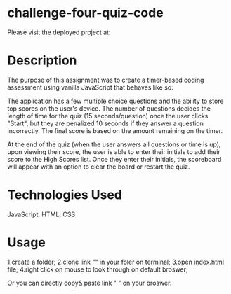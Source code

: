 # challenge-four-quiz-code
Please visit the deployed project at:

# Description
The purpose of this assignment was to create a timer-based coding assessment using vanilla JavaScript that behaves like so:

The application has a few multiple choice questions and the ability to store top scores on the user's device. The number of questions decides the length of time for the quiz (15 seconds/question) once the user clicks "Start", but they are penalized 10 seconds if they answer a question incorrectly. The final score is based on the amount remaining on the timer.

At the end of the quiz (when the user answers all questions or time is up), upon viewing their score, the user is able to enter their initials to add their score to the High Scores list. Once they enter their initials, the scoreboard will appear with an option to clear the board or restart the quiz.

# Technologies Used
JavaScript, HTML, CSS

# Usage

1.create a folder;
2.clone link "" in your foler on terminal;
3.open index.html file;
4.right click on mouse to look through on default broswer;

Or you can directly copy& paste link " " on your broswer.